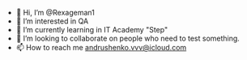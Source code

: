 - 👋 Hi, I’m @Rexageman1
- 👀 I’m interested in QA
- 🌱 I’m currently learning in IT Academy "Step"
- 💞️ I’m looking to collaborate on people who need to test something.
- 📫 How to reach me andrushenko.vvv@icloud.com

<!---
Rexageman1/Rexageman1 is a ✨ special ✨ repository because its `README.md` (this file) appears on your GitHub profile.
You can click the Preview link to take a look at your changes.
--->
